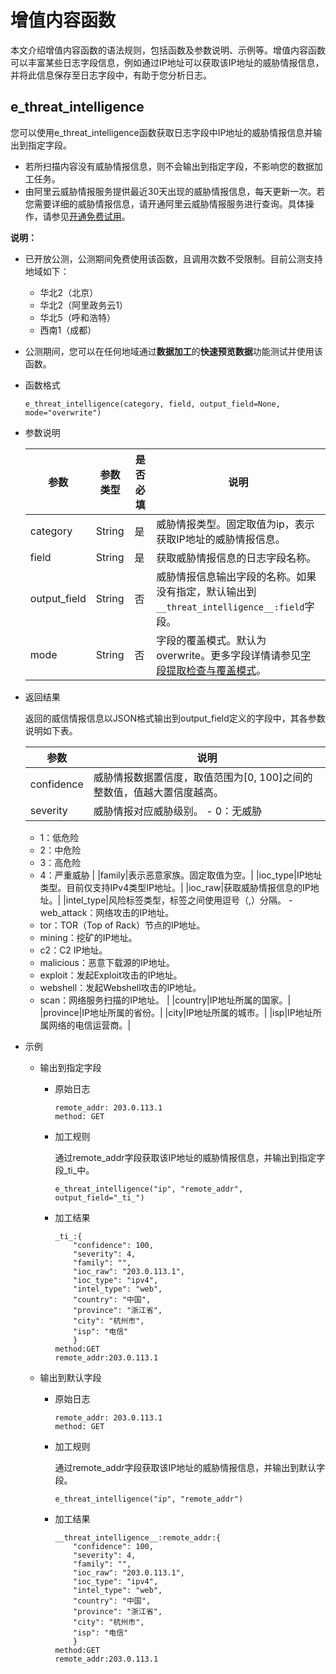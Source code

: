 # 增值内容函数

本文介绍增值内容函数的语法规则，包括函数及参数说明、示例等。增值内容函数可以丰富某些日志字段信息，例如通过IP地址可以获取该IP地址的威胁情报信息，并将此信息保存至日志字段中，有助于您分析日志。

## e\_threat\_intelligence

您可以使用e\_threat\_intelligence函数获取日志字段中IP地址的威胁情报信息并输出到指定字段。

-   若所扫描内容没有威胁情报信息，则不会输出到指定字段，不影响您的数据加工任务。
-   由阿里云威胁情报服务提供最近30天出现的威胁情报信息，每天更新一次。若您需要详细的威胁情报信息，请开通阿里云威胁情报服务进行查询。具体操作，请参见[开通免费试用](/cn.zh-CN/用户指南/开通免费试用.md)。

**说明：**

-   已开放公测，公测期间免费使用该函数，且调用次数不受限制。目前公测支持地域如下：
    -   华北2（北京）
    -   华北2（阿里政务云1）
    -   华北5（呼和浩特）
    -   西南1（成都）
-   公测期间，您可以在任何地域通过**数据加工**的**快速预览数据**功能测试并使用该函数。

-   函数格式

    ```
    e_threat_intelligence(category, field, output_field=None, mode="overwrite")    
    ```

-   参数说明

    |参数|参数类型|是否必填|说明|
    |--|----|----|--|
    |category|String|是|威胁情报类型。固定取值为ip，表示获取IP地址的威胁情报信息。|
    |field|String|是|获取威胁情报信息的日志字段名称。|
    |output\_field|String|否|威胁情报信息输出字段的名称。如果没有指定，默认输出到`__threat_intelligence__:field`字段。|
    |mode|String|否|字段的覆盖模式。默认为overwrite。更多字段详情请参见[字段提取检查与覆盖模式](/cn.zh-CN/数据加工/数据加工语法/通用参考/字段提取模式.md)。|

-   返回结果

    返回的威信情报信息以JSON格式输出到output\_field定义的字段中，其各参数说明如下表。

    |参数|说明|
    |--|--|
    |confidence|威胁情报数据置信度，取值范围为\[0, 100\]之间的整数值，值越大置信度越高。|
    |severity|威胁情报对应威胁级别。    -   0：无威胁
    -   1：低危险
    -   2：中危险
    -   3：高危险
    -   4：严重威胁 |
    |family|表示恶意家族。固定取值为空。|
    |ioc\_type|IP地址类型。目前仅支持IPv4类型IP地址。|
    |ioc\_raw|获取威胁情报信息的IP地址。|
    |intel\_type|风险标签类型，标签之间使用逗号（,）分隔。    -   web\_attack：网络攻击的IP地址。
    -   tor：TOR（Top of Rack）节点的IP地址。
    -   mining：挖矿的IP地址。
    -   c2：C2 IP地址。
    -   malicious：恶意下载源的IP地址。
    -   exploit：发起Exploit攻击的IP地址。
    -   webshell：发起Webshell攻击的IP地址。
    -   scan：网络服务扫描的IP地址。 |
    |country|IP地址所属的国家。|
    |province|IP地址所属的省份。|
    |city|IP地址所属的城市。|
    |isp|IP地址所属网络的电信运营商。|

-   示例
    -   输出到指定字段
        -   原始日志

            ```
            remote_addr: 203.0.113.1
            method: GET
            ```

        -   加工规则

            通过remote\_addr字段获取该IP地址的威胁情报信息，并输出到指定字段\_ti\_中。

            ```
            e_threat_intelligence("ip", "remote_addr", output_field="_ti_")
            ```

        -   加工结果

            ```
            _ti_:{
                "confidence": 100,
                "severity": 4,
                "family": "",
                "ioc_raw": "203.0.113.1",
                "ioc_type": "ipv4",
                "intel_type": "web",
                "country": "中国",
                "province": "浙江省",
                "city": "杭州市",
                "isp": "电信"
                }
            method:GET
            remote_addr:203.0.113.1
            ```

    -   输出到默认字段
        -   原始日志

            ```
            remote_addr: 203.0.113.1
            method: GET
            ```

        -   加工规则

            通过remote\_addr字段获取该IP地址的威胁情报信息，并输出到默认字段。

            ```
            e_threat_intelligence("ip", "remote_addr")
            ```

        -   加工结果

            ```
            __threat_intelligence__:remote_addr:{
                "confidence": 100,
                "severity": 4,
                "family": "",
                "ioc_raw": "203.0.113.1",
                "ioc_type": "ipv4",
                "intel_type": "web",
                "country": "中国",
                "province": "浙江省",
                "city": "杭州市",
                "isp": "电信"
                }
            method:GET
            remote_addr:203.0.113.1
            ```


